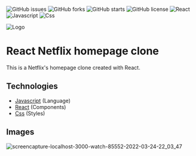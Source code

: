 ![GitHub issues](https://img.shields.io/github/issues/programador404/react_netflix_homepage_clone)
![GitHub forks](https://img.shields.io/github/forks/programador404/react_netflix_homepage_clone)
![GitHub starts](https://img.shields.io/github/stars/programador404/react_netflix_homepage_clone)
![GitHub license](https://img.shields.io/github/license/programador404/react_netflix_homepage_clone)
![React](https://img.shields.io/badge/React-components-orange)
![Javascript](https://img.shields.io/badge/Javascript-Language-yellow)
![Css](https://img.shields.io/badge/Css-Styles-blue)

![Logo](https://user-images.githubusercontent.com/48457700/117522825-c7a92c80-af8b-11eb-9ec2-d5a1380e78c7.png)

# React Netflix homepage clone
This is a Netflix's homepage clone created with React.

## Technologies
- [Javascript](https://developer.mozilla.org/pt-BR/docs/Web/JavaScript) (Language)
- [React](https://pt-br.reactjs.org/) (Components)
- [Css](https://developer.mozilla.org/pt-BR/docs/Web/CSS) (Styles)

## Images
![screencapture-localhost-3000-watch-85552-2022-03-24-22_03_47](https://user-images.githubusercontent.com/48457700/160035966-f2e54176-a7af-4493-bfa7-d70f145a9608.png)
